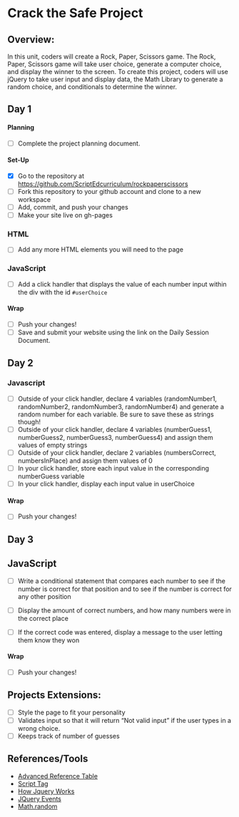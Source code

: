 # Crack the Safe Project

## Overview: 
In this unit, coders will create a Rock, Paper, Scissors game. The Rock, Paper, Scissors game will take user choice, generate a computer choice, and display the winner to the screen. To create this project, coders will use jQuery to take user input and display data, the Math Library to generate a random choice, and conditionals to determine the winner.

## Day 1

#### Planning
- [ ] Complete the project planning document.
#### Set-Up
- [x] Go to the repository at https://github.com/ScriptEdcurriculum/rockpaperscissors
- [ ] Fork this repository to your github account and clone to a new workspace
- [ ] Add, commit, and push your changes
- [ ] Make your site live on gh-pages

### HTML
- [ ] Add any more HTML elements you will need to the page

### JavaScript
- [ ] Add a click handler that displays the value of each number input within the div with the id `#userChoice`

#### Wrap
- [ ] Push your changes!
- [ ] Save and submit your website using the link on the Daily Session Document.

## Day 2

### Javascript 

- [ ] Outside of your click handler, declare 4 variables (randomNumber1, randomNumber2, randomNumber3, randomNumber4) and generate a random number for each variable. Be sure to save these as strings though! 
- [ ] Outside of your click handler, declare 4 variables (numberGuess1, numberGuess2, numberGuess3, numberGuess4) and assign them values of empty strings
- [ ] Outside of your click handler, declare 2 variables (numbersCorrect, numbersInPlace) and assign them values of 0
- [ ] In your click handler, store each input value in the corresponding numberGuess variable
- [ ] In your click handler, display each input value in userChoice
#### Wrap
- [ ] Push your changes!

## Day 3

## JavaScript
- [ ] Write a conditional statement that compares each number to see if the number is correct for that position and to see if the number is correct for any other position
- [ ] Display the amount of correct numbers, and how many numbers were in the correct place
- [ ] If the correct code was entered, display a message to the user letting them know they won


#### Wrap
- [ ] Push your changes!

## Projects Extensions:
- [ ] Style the page to fit your personality
- [ ] Validates input so that it will return “Not valid input” if the user types in a wrong choice. 
- [ ] Keeps track of number of guesses

## References/Tools
* [Advanced Reference Table]()
* [Script Tag](http://javascript.crockford.com/script.html)
* [How Jquery Works](http://learn.jquery.com/about-jquery/how-jquery-works/)
* [JQuery Events](http://api.jquery.com/category/events/)
* [Math.random](https://developer.mozilla.org/en-US/docs/Web/JavaScript/Reference/Global_Objects/Math/floor)
